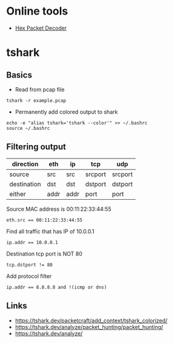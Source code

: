 # Online tools
- [Hex Packet Decoder](https://hpd.gasmi.net/)


# tshark
## Basics
- Read from pcap file
```
tshark -r example.pcap
```

- Permanently add colored output to shark
```
echo -e "alias tshark='tshark --color'" >> ~/.bashrc
source ~/.bashrc
```

## Filtering output 

| direction | eth | ip | tcp | udp |
|---|---|---|---|---|
| source | src | src | srcport | srcport |
| destination | dst | dst | dstport | dstport |
| either | addr | addr | port | port |

Source MAC address is 00:11:22:33:44:55
```
eth.src == 00:11:22:33:44:55
```

Find all traffic that has IP of 10.0.0.1
```
ip.addr == 10.0.0.1
```

Destination tcp port is NOT 80
```
tcp.dstport != 80
```

Add protocol filter
```
ip.addr == 8.8.8.8 and !(icmp or dns)
```


## Links
- https://tshark.dev/packetcraft/add_context/tshark_colorized/
- https://tshark.dev/analyze/packet_hunting/packet_hunting/ 
- https://tshark.dev/analyze/ 